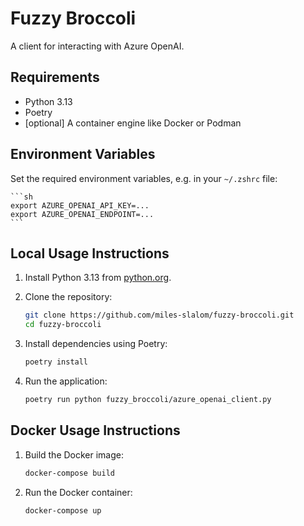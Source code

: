 # Fuzzy Broccoli

A client for interacting with Azure OpenAI.

## Requirements

- Python 3.13
- Poetry
- [optional] A container engine like Docker or Podman

## Environment Variables

Set the required environment variables, e.g. in your `~/.zshrc` file:

    ```sh
    export AZURE_OPENAI_API_KEY=...
    export AZURE_OPENAI_ENDPOINT=...
    ```


## Local Usage Instructions

1. Install Python 3.13 from [python.org](https://www.python.org/downloads/release/python-3130/).

2. Clone the repository:

    ```sh
    git clone https://github.com/miles-slalom/fuzzy-broccoli.git
    cd fuzzy-broccoli
    ```

3. Install dependencies using Poetry:

    ```sh
    poetry install
    ```


2. Run the application:

    ```sh
    poetry run python fuzzy_broccoli/azure_openai_client.py
    ```

## Docker Usage Instructions

1. Build the Docker image:

    ```sh
    docker-compose build
    ```

2. Run the Docker container:

    ```sh
    docker-compose up
    ```
